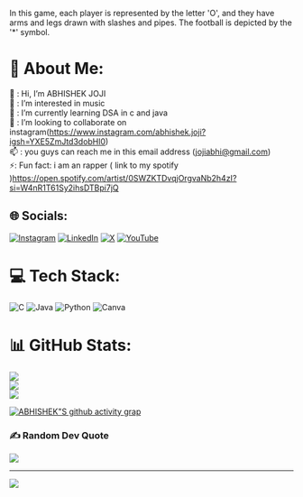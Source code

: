 
In this game, each player is represented by the letter 'O', and they have arms and legs drawn with slashes and pipes. The football is depicted by the '*' symbol.





# 💫 About Me:
👋 : Hi, I’m ABHISHEK JOJI<br>👀 : I’m interested in music <br>🌱 : I’m currently learning DSA in c and java<br>💞️ : I’m looking to collaborate on instagram(https://www.instagram.com/abhishek.joji?igsh=YXE5ZmJtd3dobHl0)<br>📫 : you guys can reach me in this email address (jojiabhi@gmail.com)<br>⚡:  Fun fact: i am an rapper ( link to my spotify )https://open.spotify.com/artist/0SWZKTDvqjOrgvaNb2h4zI?si=W4nR1T61Sy2ihsDTBpi7jQ<br>


## 🌐 Socials:
[![Instagram](https://img.shields.io/badge/Instagram-%23E4405F.svg?logo=Instagram&logoColor=white)](https://instagram.com/https://www.instagram.com/abhishek.joji?igsh=YXE5ZmJtd3dobHl0) [![LinkedIn](https://img.shields.io/badge/LinkedIn-%230077B5.svg?logo=linkedin&logoColor=white)](https://linkedin.com/in/https://www.linkedin.com/in/abhishek-joji-239633290?utm_source=share&utm_campaign=share_via&utm_content=profile&utm_medium=android_app) [![X](https://img.shields.io/badge/X-black.svg?logo=X&logoColor=white)](https://x.com/https://x.com/AJ26west?t=-s1hR2H7LJpUu4R6RTPAQw&s=09) [![YouTube](https://img.shields.io/badge/YouTube-%23FF0000.svg?logo=YouTube&logoColor=white)](https://youtube.com/@https://www.youtube.com/@AJ-26west) 

# 💻 Tech Stack:
![C](https://img.shields.io/badge/c-%2300599C.svg?style=for-the-badge&logo=c&logoColor=white) ![Java](https://img.shields.io/badge/java-%23ED8B00.svg?style=for-the-badge&logo=openjdk&logoColor=white) ![Python](https://img.shields.io/badge/python-3670A0?style=for-the-badge&logo=python&logoColor=ffdd54) ![Canva](https://img.shields.io/badge/Canva-%2300C4CC.svg?style=for-the-badge&logo=Canva&logoColor=white)
# 📊 GitHub Stats:
![](https://github-readme-stats.vercel.app/api?username=AJ26WEST&theme=shadow_blue&hide_border=false&include_all_commits=false&count_private=false)<br/>
![](https://github-readme-streak-stats.herokuapp.com/?user=AJ26WEST&theme=shadow_blue&hide_border=false)<br/>
![](https://github-readme-stats.vercel.app/api/top-langs/?username=AJ26WEST&theme=shadow_blue&hide_border=false&include_all_commits=false&count_private=false&layout=compact)

[![ABHISHEK"S github activity grap](https://github-readme-activity-graph.vercel.app/graph?username=AJ26WEST&bg_color=ffcfe9&color=9e4c98&line=9e4c98&point=403d3d&area=true&hide_border=true)](https://github.com/ashutosh00710/github-readme-activity-graph)


### ✍️ Random Dev Quote
![](https://quotes-github-readme.vercel.app/api?type=vetical&theme=radical)

---
[![](https://visitcount.itsvg.in/api?id=AJ26WEST&icon=0&color=0)](https://visitcount.itsvg.in)



